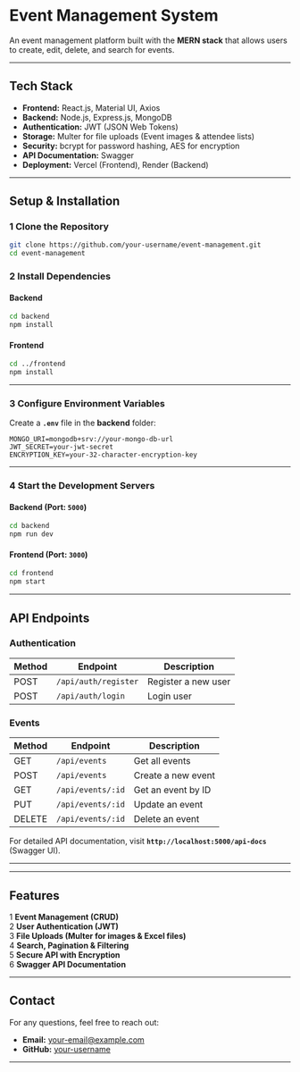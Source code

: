 # Event Management System

An event management platform built with the **MERN stack** that allows users to create, edit, delete, and search for events.

---

## Tech Stack

-   **Frontend:** React.js, Material UI, Axios
-   **Backend:** Node.js, Express.js, MongoDB
-   **Authentication:** JWT (JSON Web Tokens)
-   **Storage:** Multer for file uploads (Event images & attendee lists)
-   **Security:** bcrypt for password hashing, AES for encryption
-   **API Documentation:** Swagger
-   **Deployment:** Vercel (Frontend), Render (Backend)

---

## Setup & Installation

### 1 Clone the Repository

```sh
git clone https://github.com/your-username/event-management.git
cd event-management
```

### 2 Install Dependencies

#### Backend

```sh
cd backend
npm install
```

#### Frontend

```sh
cd ../frontend
npm install
```

---

### 3 Configure Environment Variables

Create a **`.env`** file in the **backend** folder:

```
MONGO_URI=mongodb+srv://your-mongo-db-url
JWT_SECRET=your-jwt-secret
ENCRYPTION_KEY=your-32-character-encryption-key
```

---

### 4 Start the Development Servers

#### Backend (Port: `5000`)

```sh
cd backend
npm run dev
```

#### Frontend (Port: `3000`)

```sh
cd frontend
npm start
```

---

## API Endpoints

### Authentication

| Method | Endpoint             | Description         |
| ------ | -------------------- | ------------------- |
| POST   | `/api/auth/register` | Register a new user |
| POST   | `/api/auth/login`    | Login user          |

### Events

| Method | Endpoint          | Description        |
| ------ | ----------------- | ------------------ |
| GET    | `/api/events`     | Get all events     |
| POST   | `/api/events`     | Create a new event |
| GET    | `/api/events/:id` | Get an event by ID |
| PUT    | `/api/events/:id` | Update an event    |
| DELETE | `/api/events/:id` | Delete an event    |

For detailed API documentation, visit **`http://localhost:5000/api-docs`** (Swagger UI).

---

---

## Features

1 **Event Management (CRUD)**  
2 **User Authentication (JWT)**  
3 **File Uploads (Multer for images & Excel files)**  
4 **Search, Pagination & Filtering**  
5 **Secure API with Encryption**  
6 **Swagger API Documentation**

---

## Contact

For any questions, feel free to reach out:

-   **Email:** your-email@example.com
-   **GitHub:** [your-username](https://github.com/your-username)

---
